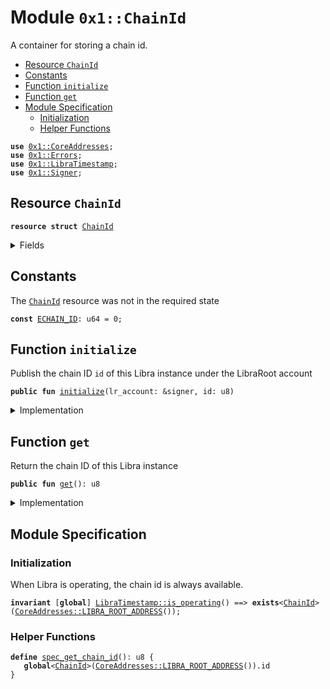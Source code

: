 
<a name="0x1_ChainId"></a>

# Module `0x1::ChainId`

A container for storing a chain id.


-  [Resource `ChainId`](#0x1_ChainId_ChainId)
-  [Constants](#@Constants_0)
-  [Function `initialize`](#0x1_ChainId_initialize)
-  [Function `get`](#0x1_ChainId_get)
-  [Module Specification](#@Module_Specification_1)
    -  [Initialization](#@Initialization_2)
    -  [Helper Functions](#@Helper_Functions_3)


<pre><code><b>use</b> <a href="CoreAddresses.md#0x1_CoreAddresses">0x1::CoreAddresses</a>;
<b>use</b> <a href="Errors.md#0x1_Errors">0x1::Errors</a>;
<b>use</b> <a href="LibraTimestamp.md#0x1_LibraTimestamp">0x1::LibraTimestamp</a>;
<b>use</b> <a href="Signer.md#0x1_Signer">0x1::Signer</a>;
</code></pre>



<a name="0x1_ChainId_ChainId"></a>

## Resource `ChainId`



<pre><code><b>resource</b> <b>struct</b> <a href="ChainId.md#0x1_ChainId">ChainId</a>
</code></pre>



<details>
<summary>Fields</summary>


<dl>
<dt>
<code>id: u8</code>
</dt>
<dd>

</dd>
</dl>


</details>

<a name="@Constants_0"></a>

## Constants


<a name="0x1_ChainId_ECHAIN_ID"></a>

The <code><a href="ChainId.md#0x1_ChainId">ChainId</a></code> resource was not in the required state


<pre><code><b>const</b> <a href="ChainId.md#0x1_ChainId_ECHAIN_ID">ECHAIN_ID</a>: u64 = 0;
</code></pre>



<a name="0x1_ChainId_initialize"></a>

## Function `initialize`

Publish the chain ID <code>id</code> of this Libra instance under the LibraRoot account


<pre><code><b>public</b> <b>fun</b> <a href="ChainId.md#0x1_ChainId_initialize">initialize</a>(lr_account: &signer, id: u8)
</code></pre>



<details>
<summary>Implementation</summary>


<pre><code><b>public</b> <b>fun</b> <a href="ChainId.md#0x1_ChainId_initialize">initialize</a>(lr_account: &signer, id: u8) {
    <a href="LibraTimestamp.md#0x1_LibraTimestamp_assert_genesis">LibraTimestamp::assert_genesis</a>();
    <a href="CoreAddresses.md#0x1_CoreAddresses_assert_libra_root">CoreAddresses::assert_libra_root</a>(lr_account);
    <b>assert</b>(!<b>exists</b>&lt;<a href="ChainId.md#0x1_ChainId">ChainId</a>&gt;(<a href="Signer.md#0x1_Signer_address_of">Signer::address_of</a>(lr_account)), <a href="Errors.md#0x1_Errors_already_published">Errors::already_published</a>(<a href="ChainId.md#0x1_ChainId_ECHAIN_ID">ECHAIN_ID</a>));
    move_to(lr_account, <a href="ChainId.md#0x1_ChainId">ChainId</a> { id })
}
</code></pre>



</details>

<a name="0x1_ChainId_get"></a>

## Function `get`

Return the chain ID of this Libra instance


<pre><code><b>public</b> <b>fun</b> <a href="ChainId.md#0x1_ChainId_get">get</a>(): u8
</code></pre>



<details>
<summary>Implementation</summary>


<pre><code><b>public</b> <b>fun</b> <a href="ChainId.md#0x1_ChainId_get">get</a>(): u8 <b>acquires</b> <a href="ChainId.md#0x1_ChainId">ChainId</a> {
    <a href="LibraTimestamp.md#0x1_LibraTimestamp_assert_operating">LibraTimestamp::assert_operating</a>();
    borrow_global&lt;<a href="ChainId.md#0x1_ChainId">ChainId</a>&gt;(<a href="CoreAddresses.md#0x1_CoreAddresses_LIBRA_ROOT_ADDRESS">CoreAddresses::LIBRA_ROOT_ADDRESS</a>()).id
}
</code></pre>



</details>

<a name="@Module_Specification_1"></a>

## Module Specification



<a name="@Initialization_2"></a>

### Initialization

When Libra is operating, the chain id is always available.


<pre><code><b>invariant</b> [<b>global</b>] <a href="LibraTimestamp.md#0x1_LibraTimestamp_is_operating">LibraTimestamp::is_operating</a>() ==&gt; <b>exists</b>&lt;<a href="ChainId.md#0x1_ChainId">ChainId</a>&gt;(<a href="CoreAddresses.md#0x1_CoreAddresses_LIBRA_ROOT_ADDRESS">CoreAddresses::LIBRA_ROOT_ADDRESS</a>());
</code></pre>



<a name="@Helper_Functions_3"></a>

### Helper Functions



<a name="0x1_ChainId_spec_get_chain_id"></a>


<pre><code><b>define</b> <a href="ChainId.md#0x1_ChainId_spec_get_chain_id">spec_get_chain_id</a>(): u8 {
   <b>global</b>&lt;<a href="ChainId.md#0x1_ChainId">ChainId</a>&gt;(<a href="CoreAddresses.md#0x1_CoreAddresses_LIBRA_ROOT_ADDRESS">CoreAddresses::LIBRA_ROOT_ADDRESS</a>()).id
}
</code></pre>


[//]: # ("File containing references which can be used from documentation")
[ACCESS_CONTROL]: https://github.com/libra/libra/blob/master/language/move-prover/doc/user/access-control.md
[ROLE]: https://github.com/libra/libra/blob/master/language/move-prover/doc/user/access-control.md#roles
[PERMISSION]: https://github.com/libra/libra/blob/master/language/move-prover/doc/user/access-control.md#permissions
